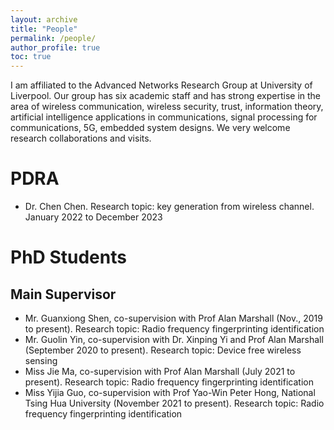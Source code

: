 ```yaml
---
layout: archive
title: "People"
permalink: /people/
author_profile: true
toc: true
---
```


I am affiliated to the Advanced Networks Research Group at University of Liverpool. Our group has six academic staff and has strong expertise in the area of wireless communication, wireless security, trust, information theory, artificial intelligence applications in communications, signal processing for communications, 5G, embedded system designs. We very welcome research collaborations and visits.

# PDRA
* Dr. Chen Chen. Research topic: key generation from wireless channel. January 2022 to December 2023

# PhD Students
## Main Supervisor
* Mr. Guanxiong Shen, co-supervision with Prof Alan Marshall (Nov., 2019 to present). Research topic: Radio frequency fingerprinting identification
* Mr. Guolin Yin, co-supervision with Dr. Xinping Yi and Prof Alan Marshall (September 2020 to present). Research topic: Device free wireless sensing
* Miss Jie Ma, co-supervision with Prof Alan Marshall (July 2021 to present). Research topic: Radio frequency fingerprinting identification
* Miss Yijia Guo, co-supervision with Prof Yao-Win Peter Hong, National Tsing Hua University (November 2021 to present). Research topic: Radio frequency fingerprinting identification

